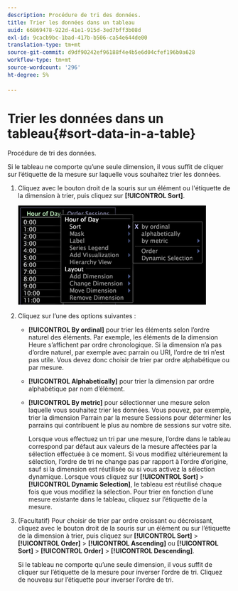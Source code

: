 ```yaml
---
description: Procédure de tri des données.
title: Trier les données dans un tableau
uuid: 66869478-922d-41e1-915d-3ed7bff3b08d
exl-id: 9cacb9bc-1bad-417b-b506-ca54e644de00
translation-type: tm+mt
source-git-commit: d9df90242ef96188f4e4b5e6d04cfef196b0a628
workflow-type: tm+mt
source-wordcount: '296'
ht-degree: 5%

---
```


# Trier les données dans un tableau{#sort-data-in-a-table}

Procédure de tri des données.

Si le tableau ne comporte qu’une seule dimension, il vous suffit de cliquer sur l’étiquette de la mesure sur laquelle vous souhaitez trier les données.

1. Cliquez avec le bouton droit de la souris sur un élément ou l&#39;étiquette de la dimension à trier, puis cliquez sur **[!UICONTROL Sort]**.

   ![](assets/mnu_Table_Sort.png)

1. Cliquez sur l’une des options suivantes :

   * **[!UICONTROL By ordinal]** pour trier les éléments selon l’ordre naturel des éléments. Par exemple, les éléments de la dimension Heure s’affichent par ordre chronologique. Si la dimension n’a pas d’ordre naturel, par exemple avec parrain ou URI, l’ordre de tri n’est pas utile. Vous devez donc choisir de trier par ordre alphabétique ou par mesure.
   * **[!UICONTROL Alphabetically]** pour trier la dimension par ordre alphabétique par nom d’élément.
   * **[!UICONTROL By metric]** pour sélectionner une mesure selon laquelle vous souhaitez trier les données. Vous pouvez, par exemple, trier la dimension Parrain par la mesure Sessions pour déterminer les parrains qui contribuent le plus au nombre de sessions sur votre site.

      Lorsque vous effectuez un tri par une mesure, l’ordre dans le tableau correspond par défaut aux valeurs de la mesure affectées par la sélection effectuée à ce moment. Si vous modifiez ultérieurement la sélection, l’ordre de tri ne change pas par rapport à l’ordre d’origine, sauf si la dimension est réutilisée ou si vous activez la sélection dynamique. Lorsque vous cliquez sur **[!UICONTROL Sort]** > **[!UICONTROL Dynamic Selection]**, le tableau est réutilisé chaque fois que vous modifiez la sélection.
   Pour trier en fonction d’une mesure existante dans le tableau, cliquez sur l’étiquette de la mesure.

1. (Facultatif) Pour choisir de trier par ordre croissant ou décroissant, cliquez avec le bouton droit de la souris sur un élément ou sur l’étiquette de la dimension à trier, puis cliquez sur **[!UICONTROL Sort]** > **[!UICONTROL Order]** > **[!UICONTROL Ascending]** ou **[!UICONTROL Sort]** > **[!UICONTROL Order]** > **[!UICONTROL Descending]**.

   Si le tableau ne comporte qu’une seule dimension, il vous suffit de cliquer sur l’étiquette de la mesure pour inverser l’ordre de tri. Cliquez de nouveau sur l’étiquette pour inverser l’ordre de tri.
